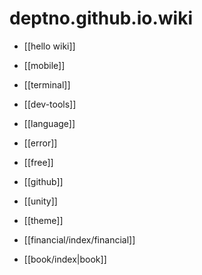 # deptno.github.io.wiki

- [[hello wiki]]
- [[mobile]]
- [[terminal]]
- [[dev-tools]]
- [[language]]
- [[error]]
- [[free]]
- [[github]]
- [[unity]]
- [[theme]]

- [[financial/index/financial]]

- [[book/index|book]]

